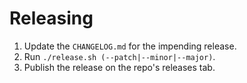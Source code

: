 Releasing
=========

1. Update the `CHANGELOG.md` for the impending release.
2. Run `./release.sh (--patch|--minor|--major)`.
3. Publish the release on the repo's releases tab.
